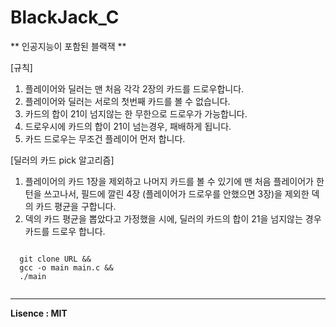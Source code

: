 # BlackJack_C

** 인공지능이 포함된 블랙잭 **

[규칙]
1. 플레이어와 딜러는 맨 처음 각각 2장의 카드를 드로우합니다.
2. 플레이어와 딜러는 서로의 첫번째 카드를 볼 수 없습니다.
3. 카드의 합이 21이 넘지않는 한 무한으로 드로우가 가능합니다.
4. 드로우시에 카드의 합이 21이 넘는경우, 패배하게 됩니다.
5. 카드 드로우는 무조건 플레이어 먼저 합니다.

[딜러의 카드 pick 알고리즘]
1. 플레이어의 카드 1장을 제외하고 나머지 카드를 볼 수 있기에 맨 처음 플레이어가 한 턴을 쓰고나서, 필드에 깔린 4장 (플레이어가 드로우를 안했으면 3장)을 제외한 덱의 카드 평균을 구합니다.
2. 덱의 카드 평균을 뽑았다고 가정했을 시에, 딜러의 카드의 합이 21을 넘지않는 경우 카드를 드로우 합니다.

<code>
  git clone URL &&
  gcc -o main main.c &&
  ./main
  </code>

*** ***
<b>Lisence : MIT</b>
